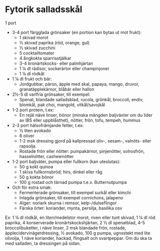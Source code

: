 # Fytorik salladsskål

1 port

 - 3-4 port färgglada grönsaker (en portion kan bytas ut mot frukt):
    - 1 skivad morot
    - ½ skivad paprika (röd, orange, gul)
    - ½ skivad zucchini
    - 5 cocktailtomater
    - 4 ångkokta sparrisstjälkar
    - 3-4 kronärtskocks- eller palmhjärtan
    - 1 ¼ dl rädisor, sockerärtor eller champinjoner
    - 1 ¼  dl rödkål
 - 1 ¼ dl frukt och bär:
    - Jordgubbar, päron, äpple med skal, papaya, mango, druvor, granatäpplekärnor, blåbär eller hallon
 - 2½-5 dl varlfria grönsaker, till exempel:
    - Spenat, blandade salladsblad, rucola, grönkål, broccoli, endiv, blomkål, pak choi, mangold, vitkål/savojkål
 - 1-2 port protein, t.ex:
    - En rejäl näve linser, bönor (minska mängden baljväxter om du lider av IBS eller uppblåsthet), nötter, frön, tofu, tempeh, hummus
 - 2-3 port hälsofrämjande fetter, t.ex:
    - ½ liten avokado
    - 6 oliver
    - 1-2 msk dressing gjord på kallpressad oliv-, sesam-, valnöts- eller rapsolja.
    - Rostade frön eller nötter: pumpakärnor, pinjenötter, solrosfrön, hasselnötter, cashewnötter
 - 1-2 port baljväter, pumpa eller fullkorn (kan uteslutas):
    - 50 g kokt quinoa
    - 1 skiva fullkornsbröd; hirs, dinkel eller råg
    - 50 g kokta bönor
    - 100 g rostad och tärnad pumpa t.e.x. Butternutpumpa
 - Och för extra smak:
    - Fermenterade grönsaker, till exempel surkål eller kimchi
    - Inlagda grönsaker, till exempel cornichons, jalapeno
    - Alger: noriark skurna i remsor, kelp-/dulseflingor
    - Färska örter: koriander, mynta, persilja, basilika osv

Ex: 1 ¼ dl rödkål, en liten/medelstor morot, riven eller tunt skivad, 1 ¼ dl röd paprika, 4 konserverade kronärtskockshjärtan, 2 ½ dl spenatblad, 4-5 broccolibuketter, i näve linser, 2 msk blandade frön, rostade, äpplecidervinägerdressing, ½ avokado, 100 g pumpa, ugnsstekt med lite olivolja, 1 näve koriander, hackad, flingsalt och svartpeppar. Om du ska ta med salladen, ta dressingen på sidan.
